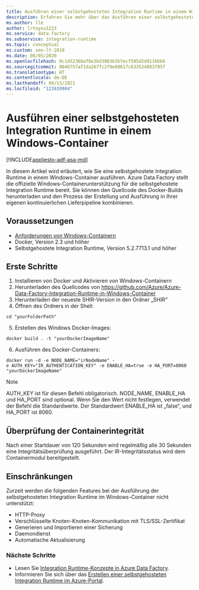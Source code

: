 ```yaml
---
title: Ausführen einer selbstgehosteten Integration Runtime in einem Windows-Container
description: Erfahren Sie mehr über das Ausführen einer selbstgehosteten Integration Runtime in einem Windows-Container.
ms.author: lle
author: lrtoyou1223
ms.service: data-factory
ms.subservice: integration-runtime
ms.topic: conceptual
ms.custom: seo-lt-2019
ms.date: 08/05/2020
ms.openlocfilehash: 0c1452368af6e3bd3083b3b7ecf505d2d911b6b6
ms.sourcegitcommit: 0046757af1da267fc2f0e88617c633524883795f
ms.translationtype: HT
ms.contentlocale: de-DE
ms.lasthandoff: 08/13/2021
ms.locfileid: "122639984"
---
```

# <a name="how-to-run-self-hosted-integration-runtime-in-windows-container"></a>Ausführen einer selbstgehosteten Integration Runtime in einem Windows-Container

[!INCLUDE[appliesto-adf-asa-md](includes/appliesto-adf-asa-md.md)]

In diesem Artikel wird erläutert, wie Sie eine selbstgehostete Integration Runtime in einem Windows-Container ausführen.
Azure Data Factory stellt die offizielle Windows-Containerunterstützung für die selbstgehostete Integration Runtime bereit. Sie können den Quellcode des Docker-Builds herunterladen und den Prozess der Erstellung und Ausführung in Ihrer eigenen kontinuierlichen Lieferpipeline kombinieren. 

## <a name="prerequisites"></a>Voraussetzungen 
- [Anforderungen von Windows-Containern](/virtualization/windowscontainers/deploy-containers/system-requirements)
- Docker, Version 2.3 und höher 
- Selbstgehostete Integration Runtime, Version 5.2.7713.1 und höher 
## <a name="get-started"></a>Erste Schritte 
1.  Installieren von Docker und Aktivieren von Windows-Containern 
2.  Herunterladen des Quellcodes von https://github.com/Azure/Azure-Data-Factory-Integration-Runtime-in-Windows-Container
3.  Herunterladen der neueste SHIR-Version in den Ordner „SHIR“ 
4.  Öffnen des Ordners in der Shell: 
```console
cd "yourFolderPath"
```

5.  Erstellen des Windows Docker-Images: 
```console
docker build . -t "yourDockerImageName" 
```
6.  Ausführen des Docker-Containers: 
```console
docker run -d -e NODE_NAME="irNodeName" -e AUTH_KEY="IR_AUTHENTICATION_KEY" -e ENABLE_HA=true -e HA_PORT=8060 "yourDockerImageName"    
```
> [!NOTE]
> AUTH_KEY ist für diesen Befehl obligatorisch. NODE_NAME, ENABLE_HA und HA_PORT sind optional. Wenn Sie den Wert nicht festlegen, verwendet der Befehl die Standardwerte. Der Standardwert ENABLE_HA ist „false“, und HA_PORT ist 8060.

## <a name="container-health-check"></a>Überprüfung der Containerintegrität 
Nach einer Startdauer von 120 Sekunden wird regelmäßig alle 30 Sekunden eine Integritätsüberprüfung ausgeführt. Der IR-Integritätsstatus wird dem Containermodul bereitgestellt. 

## <a name="limitations"></a>Einschränkungen
Zurzeit werden die folgenden Features bei der Ausführung der selbstgehosteten Integration Runtime im Windows-Container nicht unterstützt:
- HTTP-Proxy 
- Verschlüsselte Knoten-Knoten-Kommunikation mit TLS/SSL-Zertifikat 
- Generieren und Importieren einer Sicherung 
- Daemondienst 
- Automatische Aktualisierung 

### <a name="next-steps"></a>Nächste Schritte
- Lesen Sie [Integration Runtime-Konzepte in Azure Data Factory](./concepts-integration-runtime.md).
- Informieren Sie sich über das [Erstellen einer selbstgehosteten Integration Runtime im Azure-Portal](./create-self-hosted-integration-runtime.md).